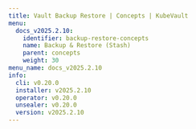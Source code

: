 ```yaml
---
title: Vault Backup Restore | Concepts | KubeVault
menu:
  docs_v2025.2.10:
    identifier: backup-restore-concepts
    name: Backup & Restore (Stash)
    parent: concepts
    weight: 30
menu_name: docs_v2025.2.10
info:
  cli: v0.20.0
  installer: v2025.2.10
  operator: v0.20.0
  unsealer: v0.20.0
  version: v2025.2.10
---
```


